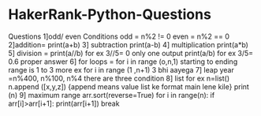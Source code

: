 # HakerRank-Python-Questions


Questions
1]odd/ even Conditions
odd = n%2  != 0
even = n%2 == 0
2]addition=  print(a+b)
3] subtraction print(a-b)
4] multiplication print(a*b)
5] division = print(a//b) for ex 3//5= 0 only one output
              print(a/b) for ex  3/5= 0.6 proper answer
6] for loops = for i in range (o,n,1) starting to ending
                range is 1 to 3 more ex for i in range (1 ,n+1) 3 bhi aayega 
7] leap year =n%400, n%100, n%4
   there are three condition 
8] list for ex n=list()
            n.append ([x,y,z])   {append means value list ke format main lene kile}
        print (n)
9] maximum range 
arr.sort(reverse=True)
    for i in range(n):
        if arr[i]>arr[i+1]:
            print(arr[i+1])
            break
